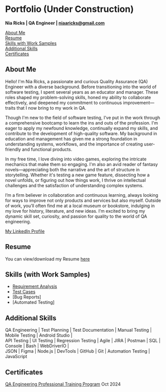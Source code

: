 # Portfolio (Under Construction)
**Nia Ricks | QA Engineer | niaaricks@gmail.com**

[About Me](https://github.com/NiaChia/Portfolio?tab=readme-ov-file#about-me)  
[Resume](https://github.com/NiaChia/Portfolio?tab=readme-ov-file#resume)   
[Skills with Work Samples](https://github.com/NiaChia/Portfolio?tab=readme-ov-file#skills-with-work-samples)  
[Additional Skills](https://github.com/NiaChia/Portfolio?tab=readme-ov-file#additional-skills)  
[Certificates](https://github.com/NiaChia/Portfolio?tab=readme-ov-file#certificates)

## About Me
Hello! I'm Nia Ricks, a passionate and curious Quality Assurance (QA) Engineer with a diverse background. Before transitioning into the world of software testing, I spent several years as an educator and manager. These roles shaped my problem-solving skills, honed my ability to collaborate effectively, and deepened my commitment to continuous improvement—traits that I now bring to my work in QA.

Though I'm new to the field of software testing, I’ve put in the work through a comprehensive bootcamp to learn the ins and outs of the profession. I'm eager to apply my newfound knowledge, continually expand my skills, and contribute to the development of high-quality software. My background in education and management has given me a strong foundation in understanding systems, workflows, and the importance of creating user-friendly and functional products.

In my free time, I love diving into video games, exploring the intricate mechanics that make them so engaging. I'm also an avid reader of fantasy novels—appreciating both the narrative and the art of structure in storytelling. Whether it's testing a new game feature, dissecting how a novel unfolds, or figuring out how things work, I thrive on intellectual challenges and the satisfaction of understanding complex systems.

I’m a firm believer in collaboration and continuous learning, always looking for ways to improve not only products and services but also myself. Outside of work, you’ll often find me at a local museum or bookstore, indulging in my love for history, literature, and new ideas. I’m excited to bring my dynamic skill set, curiosity, and passion for quality to the world of QA engineering.

[My LinkedIn Profile](https://www.linkedin.com/in/niaricks/)

## Resume
You can view/download my Resume [here](https://drive.google.com/file/d/1YOEIDSnrAXqgyk8uz4wThLe8wCx7mamg/view?usp=sharing)

## Skills (with Work Samples)
- [Requirement Analysis](https://drive.google.com/file/d/1N9HhpW18OWqEq3gllmMHYt6-GCdocrQC/view?usp=sharing)
- [Test Cases](https://drive.google.com/file/d/1eKdva3PyWHulH89kHgOE_yYkwIxqrSus/view?usp=sharing)
- [Bug Reports]
- [Automated Testing]

## Additional Skills
QA Engineering | Test Planning | Test Documentation | Manual Testing | Mobile Testing | Android Studio |   
API Testing | UI Testing | Regression Testing | Agile | JIRA | Postman | SQL | Console | Bash | WebDriverIO |   
JSON | Figma | Node.js | DevTools | GitHub | Git | Automation Testing | JavaScript 

## Certificates
[QA Engineering Professional Training Program](https://drive.google.com/file/d/1T0lp2iWhvuLgTfRZJshCSEwaH3jAjZEY/view?usp=sharing) Oct 2024
